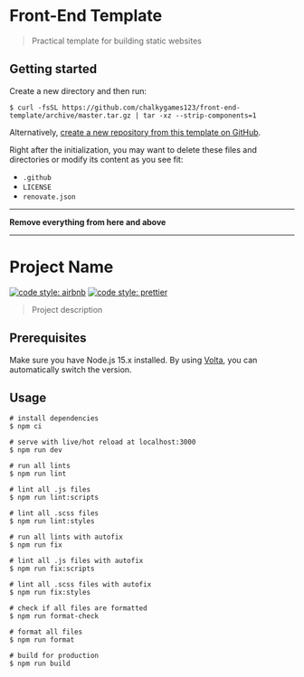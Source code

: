 # Front-End Template

> Practical template for building static websites

## Getting started

Create a new directory and then run:

```shell
$ curl -fsSL https://github.com/chalkygames123/front-end-template/archive/master.tar.gz | tar -xz --strip-components=1
```

Alternatively, [create a new repository from this template on GitHub](https://github.com/chalkygames123/front-end-template/generate).

Right after the initialization, you may want to delete these files and directories or modify its content as you see fit:

- `.github`
- `LICENSE`
- `renovate.json`

---

**Remove everything from here and above**

---

# Project Name

[![code style: airbnb](https://img.shields.io/badge/code_style-airbnb-ff5a5f?logo=airbnb&logoColor=fff)](https://github.com/airbnb/javascript)
[![code style: prettier](https://img.shields.io/badge/code_style-prettier-ff69b4?logo=prettier&logoColor=fff)](https://github.com/prettier/prettier)

> Project description

## Prerequisites

Make sure you have Node.js 15.x installed. By using [Volta](https://volta.sh/), you can automatically switch the version.

## Usage

```shell
# install dependencies
$ npm ci

# serve with live/hot reload at localhost:3000
$ npm run dev

# run all lints
$ npm run lint

# lint all .js files
$ npm run lint:scripts

# lint all .scss files
$ npm run lint:styles

# run all lints with autofix
$ npm run fix

# lint all .js files with autofix
$ npm run fix:scripts

# lint all .scss files with autofix
$ npm run fix:styles

# check if all files are formatted
$ npm run format-check

# format all files
$ npm run format

# build for production
$ npm run build
```
